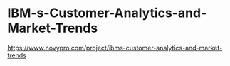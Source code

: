 # IBM-s-Customer-Analytics-and-Market-Trends

https://www.novypro.com/project/ibms-customer-analytics-and-market-trends

